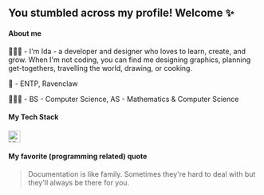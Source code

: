 ##  You stumbled across my profile! Welcome ✨

#### About me 
👩🏻‍💻 - I'm Ida - a developer and designer who loves to learn, create, and grow. When I'm not coding, you can find me designing graphics, planning get-togethers, travelling the world, drawing, or cooking.

🌸 - ENTP, Ravenclaw

👩🏻‍🎓 - BS - Computer Science, AS - Mathematics & Computer Science

#### My Tech Stack

<img alt="Visual Studio Code" width="24px" src="ttps://user-images.githubusercontent.com/36140849/97772202-01433b80-1b02-11eb-9c52-579895a18ad1.png" />


#### My favorite (programming related) quote 
> Documentation is like family. Sometimes they're hard to deal with but they'll always be there for you.





